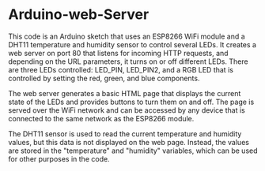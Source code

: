 # Arduino-web-Server
This code is an Arduino sketch that uses an ESP8266 WiFi module and a DHT11 temperature and humidity sensor to control several LEDs. It creates a web server on port 80 that listens for incoming HTTP requests, and depending on the URL parameters, it turns on or off different LEDs. There are three LEDs controlled: LED_PIN, LED_PIN2, and a RGB LED that is controlled by setting the red, green, and blue components.

The web server generates a basic HTML page that displays the current state of the LEDs and provides buttons to turn them on and off. The page is served over the WiFi network and can be accessed by any device that is connected to the same network as the ESP8266 module.

The DHT11 sensor is used to read the current temperature and humidity values, but this data is not displayed on the web page. Instead, the values are stored in the "temperature" and "humidity" variables, which can be used for other purposes in the code.
